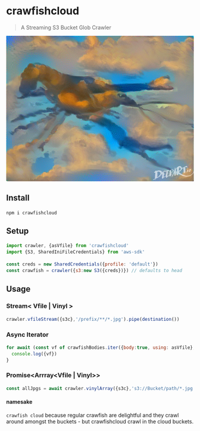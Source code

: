 # crawfishcloud

> A Streaming S3 Bucket Glob Crawler

![Deep Learning AI Generated Psychadelic Style Transfer Art of Crawfish painted with sunset clouds](/imgs/deepart2.jpg)

## Install

`npm i crawfishcloud`

## Setup

```js
import crawler, {asVfile} from 'crawfishcloud'
import {S3, SharedIniFileCredentials} from 'aws-sdk'

const creds = new SharedCredentials({profile: 'default'})
const crawfish = crawler({s3:new S3({creds})}) // defaults to head

```

## Usage

### Stream< Vfile | Vinyl >

```js
crawler.vfileStream({s3c},'/prefix/**/*.jpg').pipe(destination())
```

### Async Iterator

```js
for await (const vf of crawfishBodies.iter({body:true, using: asVfile}, 's3://Bucket/path/*.jpg' )){
  console.log({vf})
}
```

### Promise<Arrray<Vfile | Vinyl>>

```js
const allJpgs = await crawler.vinylArray({s3c},'s3://Bucket/path/*.jpg')
```

#### namesake
`crawfish cloud` because regular crawfish are delightful and they crawl around amongst the buckets - but crawfishcloud crawl in the cloud buckets.

